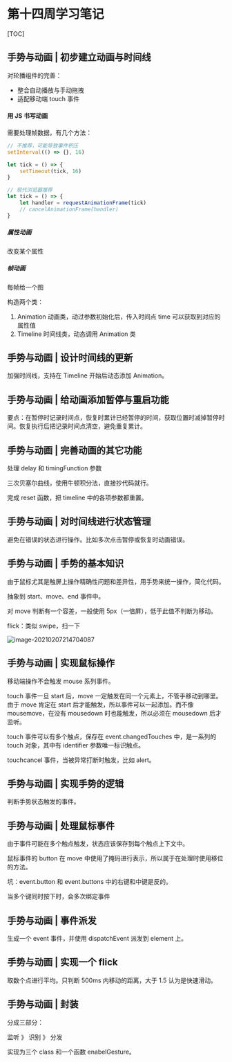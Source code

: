 # 第十四周学习笔记

[TOC]

## 手势与动画 | 初步建立动画与时间线

对轮播组件的完善：

- 整合自动播放与手动拖拽
- 适配移动端 touch 事件



#### 用 JS 书写动画

需要处理帧数据，有几个方法：

```javascript
// 不推荐，可能导致事件积压
setInterval(() => {}, 16)

let tick = () => {
	setTimeout(tick, 16)
}

// 现代浏览器推荐
let tick = () => {
	let handler = requestAnimationFrame(tick)
    // cancelAnimationFrame(handler)
}
```



##### 属性动画

改变某个属性

##### 帧动画

每帧给一个图



构造两个类：

1. Animation 动画类，动过参数初始化后，传入时间点 time 可以获取到对应的属性值
2. Timeline 时间线类，动态调用 Animation 类



## 手势与动画 | 设计时间线的更新

加强时间线，支持在 Timeline 开始后动态添加 Animation。



## 手势与动画 | 给动画添加暂停与重启功能

要点：在暂停时记录时间点，恢复时累计已经暂停的时间，获取位置时减掉暂停时间。恢复执行后把记录时间点清空，避免重复累计。



## 手势与动画 | 完善动画的其它功能

处理 delay 和 timingFunction 参数

三次贝塞尔曲线，使用牛顿积分法，直接抄代码就行。

完成 reset 函数，把 timeline 中的各项参数都重置。



## 手势与动画 | 对时间线进行状态管理

避免在错误的状态进行操作。比如多次点击暂停或恢复时动画错误。



## 手势与动画 | 手势的基本知识

由于鼠标尤其是触屏上操作精确性问题和差异性，用手势来统一操作，简化代码。

抽象到 start、move、end 事件中。

对 move 判断有一个容差，一般使用 5px（一倍屏），低于此值不判断为移动。

flick：类似 swipe，扫一下

![image-20210207214704087](http://static.gmaso.cn/blog/2021/02/07/21/3242703de99a2e9af22318761b644408-c053a8-image-20210207214704087.png?imageslim)



## 手势与动画 | 实现鼠标操作

移动端操作不会触发 mouse 系列事件。

touch 事件一旦 start 后，move 一定触发在同一个元素上，不管手移动到哪里。由于 move 肯定在 start 后才能触发，所以事件可以一起添加。而不像 mousemove，在没有 mousedown 时也能触发，所以必须在 mousedown 后才监听。

touch 事件可以有多个触点，保存在 event.changedTouches 中，是一系列的 touch 对象，其中有 identifier 参数唯一标识触点。

touchcancel 事件，当被异常打断时触发，比如 alert。



## 手势与动画 | 实现手势的逻辑

判断手势状态触发的事件。



## 手势与动画 | 处理鼠标事件

由于事件可能在多个触点触发，状态应该保存到每个触点上下文中。

鼠标事件的 button 在 move 中使用了掩码进行表示，所以属于在处理时使用移位的方法。

坑：event.button 和 event.buttons 中的右键和中键是反的。

当多个键同时按下时，会多次绑定事件



## 手势与动画 | 事件派发

生成一个 event 事件，并使用 dispatchEvent 派发到 element 上。



## 手势与动画 | 实现一个 flick

取数个点进行平均。只判断 500ms 内移动的距离，大于 1.5 认为是快速滑动。



## 手势与动画 | 封装

分成三部分：

监听 》 识别 》 分发

实现为三个 class 和一个函数 enabelGesture。

